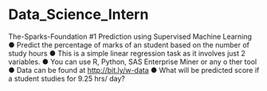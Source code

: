 # Data_Science_Intern
The-Sparks-Foundation #1 Prediction using Supervised Machine Learning ● Predict the percentage of marks of an student based on the number of study hours ● This is a simple linear regression task as it involves just 2 variables. ● You can use R, Python, SAS Enterprise Miner or any o ther tool ● Data can be found at http://bit.ly/w-data ● What will be predicted score if a student studies for 9.25 hrs/ day?
